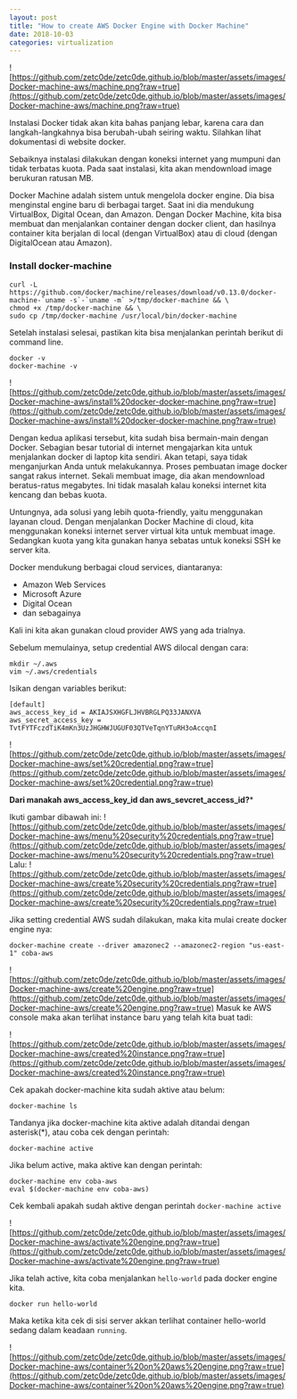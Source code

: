 ```yaml
---
layout: post
title: "How to create AWS Docker Engine with Docker Machine"
date: 2018-10-03
categories: virtualization
---
```

![https://github.com/zetc0de/zetc0de.github.io/blob/master/assets/images/Docker-machine-aws/machine.png?raw=true](https://github.com/zetc0de/zetc0de.github.io/blob/master/assets/images/Docker-machine-aws/machine.png?raw=true)

Instalasi Docker tidak akan kita bahas panjang lebar, karena cara dan langkah-langkahnya bisa berubah-ubah seiring waktu. Silahkan lihat dokumentasi di website docker.

Sebaiknya instalasi dilakukan dengan koneksi internet yang mumpuni dan tidak terbatas kuota. Pada saat instalasi, kita akan mendownload image berukuran ratusan MB.

Docker Machine adalah sistem untuk mengelola docker engine. Dia bisa menginstal engine baru di berbagai target. Saat ini dia mendukung VirtualBox, Digital Ocean, dan Amazon. Dengan Docker Machine, kita bisa membuat dan menjalankan container dengan docker client, dan hasilnya container kita berjalan di local (dengan VirtualBox) atau di cloud (dengan DigitalOcean atau Amazon).

### Install docker-machine
```
curl -L https://github.com/docker/machine/releases/download/v0.13.0/docker-machine-`uname -s`-`uname -m` >/tmp/docker-machine && \
chmod +x /tmp/docker-machine && \
sudo cp /tmp/docker-machine /usr/local/bin/docker-machine
```

Setelah instalasi selesai, pastikan kita bisa menjalankan perintah berikut di command line.
```
docker -v
docker-machine -v
```
![https://github.com/zetc0de/zetc0de.github.io/blob/master/assets/images/Docker-machine-aws/install%20docker-docker-machine.png?raw=true](https://github.com/zetc0de/zetc0de.github.io/blob/master/assets/images/Docker-machine-aws/install%20docker-docker-machine.png?raw=true)

Dengan kedua aplikasi tersebut, kita sudah bisa bermain-main dengan Docker. Sebagian besar tutorial di internet mengajarkan kita untuk menjalankan docker di laptop kita sendiri. Akan tetapi, saya tidak menganjurkan Anda untuk melakukannya. Proses pembuatan image docker sangat rakus internet. Sekali membuat image, dia akan mendownload beratus-ratus megabytes. Ini tidak masalah kalau koneksi internet kita kencang dan bebas kuota.

Untungnya, ada solusi yang lebih quota-friendly, yaitu menggunakan layanan cloud. Dengan menjalankan Docker Machine di cloud, kita menggunakan koneksi internet server virtual kita untuk membuat image. Sedangkan kuota yang kita gunakan hanya sebatas untuk koneksi SSH ke server kita.

Docker mendukung berbagai cloud services, diantaranya:

- Amazon Web Services
- Microsoft Azure
- Digital Ocean
- dan sebagainya

Kali ini kita akan gunakan cloud provider AWS yang ada trialnya.

Sebelum memulainya, setup credential AWS dilocal dengan cara:
```
mkdir ~/.aws
vim ~/.aws/credentials
```
Isikan dengan variables berikut:
```
[default]
aws_access_key_id = AKIAJSXHGFLJHVBRGLPQ33JANXVA
aws_secret_access_key = TvtFYTFczdTiK4mKn3UzJHGHWJUGUF03QTVeTqnYTuRH3oAccqnI
```
![https://github.com/zetc0de/zetc0de.github.io/blob/master/assets/images/Docker-machine-aws/set%20credential.png?raw=true](https://github.com/zetc0de/zetc0de.github.io/blob/master/assets/images/Docker-machine-aws/set%20credential.png?raw=true)

**Dari manakah aws_access_key_id dan aws_sevcret_access_id?***

Ikuti gambar dibawah ini:
![https://github.com/zetc0de/zetc0de.github.io/blob/master/assets/images/Docker-machine-aws/menu%20security%20credentials.png?raw=true](https://github.com/zetc0de/zetc0de.github.io/blob/master/assets/images/Docker-machine-aws/menu%20security%20credentials.png?raw=true)
Lalu:
![https://github.com/zetc0de/zetc0de.github.io/blob/master/assets/images/Docker-machine-aws/create%20security%20credentials.png?raw=true](https://github.com/zetc0de/zetc0de.github.io/blob/master/assets/images/Docker-machine-aws/create%20security%20credentials.png?raw=true)

Jika setting credential AWS sudah dilakukan, maka kita mulai create docker engine nya:

```
docker-machine create --driver amazonec2 --amazonec2-region "us-east-1" coba-aws
```
![https://github.com/zetc0de/zetc0de.github.io/blob/master/assets/images/Docker-machine-aws/create%20engine.png?raw=true](https://github.com/zetc0de/zetc0de.github.io/blob/master/assets/images/Docker-machine-aws/create%20engine.png?raw=true)
Masuk ke AWS console maka akan terlihat instance baru yang telah kita buat tadi:

![https://github.com/zetc0de/zetc0de.github.io/blob/master/assets/images/Docker-machine-aws/created%20instance.png?raw=true](https://github.com/zetc0de/zetc0de.github.io/blob/master/assets/images/Docker-machine-aws/created%20instance.png?raw=true)

Cek apakah docker-machine kita sudah aktive atau belum:
```
docker-machine ls
```
Tandanya jika docker-machine kita aktive adalah ditandai dengan asterisk(\*), atau coba cek dengan perintah:
```
docker-machine active
```

Jika belum active, maka aktive kan dengan perintah:
```
docker-machine env coba-aws
eval $(docker-machine env coba-aws)
```
Cek kembali apakah sudah aktive dengan perintah `docker-machine active`

![https://github.com/zetc0de/zetc0de.github.io/blob/master/assets/images/Docker-machine-aws/activate%20engine.png?raw=true](https://github.com/zetc0de/zetc0de.github.io/blob/master/assets/images/Docker-machine-aws/activate%20engine.png?raw=true)

Jika telah active, kita coba menjalankan `hello-world` pada docker engine kita.
```
docker run hello-world
```

Maka ketika kita cek di sisi server akkan terlihat container hello-world sedang dalam keadaan `running`.

![https://github.com/zetc0de/zetc0de.github.io/blob/master/assets/images/Docker-machine-aws/container%20on%20aws%20engine.png?raw=true](https://github.com/zetc0de/zetc0de.github.io/blob/master/assets/images/Docker-machine-aws/container%20on%20aws%20engine.png?raw=true)

